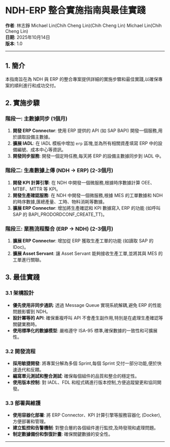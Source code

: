 

# NDH-ERP 整合實施指南與最佳實踐

**作者**: 林志錚 Michael Lin(Chih Cheng Lin)(Chih Cheng Lin) Michael Lin(Chih Cheng Lin)  
**日期**: 2025年10月14日  
**版本**: 1.0

---

## 1. 簡介

本指南旨在為 NDH 與 ERP 的整合專案提供詳細的實施步驟和最佳實踐,以確保專案的順利進行和成功交付。

## 2. 實施步驟

### 階段一: 主數據同步 (1個月)

1. **開發 ERP Connector**: 使用 ERP 提供的 API (如 SAP BAPI) 開發一個服務,用於讀取設備主數據。
2. **擴展 IADL**: 在 IADL 模板中增加 `erp` 區塊,並為所有相關資產填寫 ERP 中的設備編號、成本中心等資訊。
3. **開發同步服務**: 開發一個定時任務,每天將 ERP 的設備主數據同步到 IADL 中。

### 階段二: 生產數據上傳 (NDH → ERP) (2-3個月)

1. **開發 KPI 計算引擎**: 在 NDH 中開發一個微服務,根據時序數據計算 OEE、MTBF、MTTR 等 KPI。
2. **開發生產確認服務**: 在 NDH 中開發一個微服務,根據 MES 的工單數據和 NDH 的時序數據,匯總產量、工時、物料消耗等數據。
3. **擴展 ERP Connector**: 增加將生產確認和 KPI 數據寫入 ERP 的功能 (如呼叫 SAP 的 BAPI_PRODORDCONF_CREATE_TT)。

### 階段三: 業務流程整合 (ERP → NDH) (2-3個月)

1. **擴展 ERP Connector**: 增加從 ERP 獲取生產工單的功能 (如讀取 SAP 的 IDoc)。
2. **擴展 Asset Servant**: 讓 Asset Servant 能夠接收生產工單,並將其與 MES 的工單進行關聯。

## 3. 最佳實踐

### 3.1 架構設計

- **優先使用非同步通訊**: 透過 Message Queue 實現系統解耦,避免 ERP 的性能問題影響到 NDH。
- **設計冪等的 API**: 確保重複呼叫 API 不會產生副作用,特別是在處理生產確認等關鍵業務時。
- **使用標準化的數據模型**: 嚴格遵守 ISA-95 標準,確保數據的一致性和可擴展性。

### 3.2 開發流程

- **採用敏捷開發**: 將專案分解為多個 Sprint,每個 Sprint 交付一部分功能,便於快速迭代和反饋。
- **編寫單元測試和整合測試**: 確保每個組件的品質和整合的穩定性。
- **使用版本控制**: 對 IADL、FDL 和程式碼進行版本控制,方便追蹤變更和協同開發。

### 3.3 部署與維護

- **使用容器化部署**: 將 ERP Connector、KPI 計算引擎等服務容器化 (Docker),方便部署和管理。
- **建立監控和告警機制**: 對整合層的各個組件進行監控,及時發現和處理問題。
- **制定數據備份和恢復計畫**: 確保關鍵數據的安全性。

---

